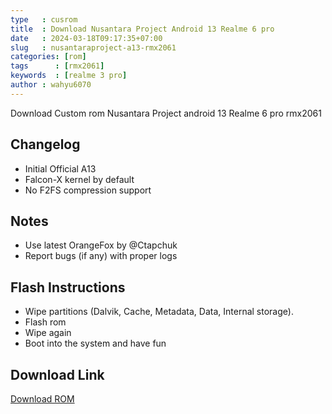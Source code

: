 ```yaml
---
type   : cusrom
title  : Download Nusantara Project Android 13 Realme 6 pro
date   : 2024-03-18T09:17:35+07:00
slug   : nusantaraproject-a13-rmx2061
categories: [rom]
tags      : [rmx2061]
keywords  : [realme 3 pro]
author : wahyu6070
---
```


Download Custom rom Nusantara Project android 13 Realme 6 pro rmx2061

## Changelog
- Initial Official A13
- Falcon-X kernel by default
- No F2FS compression support

## Notes
- Use latest OrangeFox by @Ctapchuk
- Report bugs (if any) with proper logs
 

## Flash Instructions
- Wipe partitions (Dalvik, Cache, Metadata, Data, Internal storage).
- Flash rom
- Wipe again
- Boot into the system and have fun

## Download Link
[Download ROM](https://www.pling.com/p/2047362/)

